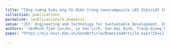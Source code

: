 ```yaml
---
title: "Tăng cường hiệu ứng từ-điện trong nanocomposite sắt điện/sắt từ Pb(1−x)SrxTiO3/CoFe2O4 có thành phần vật liệu biến thiên"
collection: publications
permalink: /publications/6_domestic
venue: "JST: Engineering and Technology for Sustainable Development, 2021."
authors: '<b>Minh-Tien Le</b>, Le Van Lich, Van-Hai Dinh, Trong-Giang Nguyen'
paper: "https://ojs.hust.edu.vn/SendArticle/DownLoadArticle.aspx?ID=sJln8CWswJlgdRhlBArr24oP2Sz0mQ/daMuf3ec5N4pIpDBpdzD9H6xG7/5cGC9R/OHFjpeExp5Z4lcy18HJcUlgFbG%3DVyamcAYKi4EYclKcucqtMJNWsG53AHFHnKqK4WsgUAYhtM7bzcGS6JUrxUdpyjG6DDp2qcCLvtVi8IS9b3pUmSUC9M%3DuqNMNwYLG"

---
```

